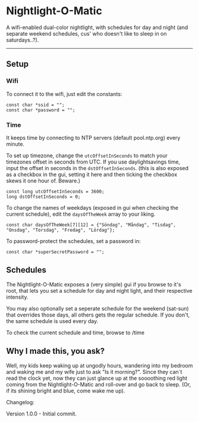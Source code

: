 # Nightlight-O-Matic
A wifi-enabled dual-color nightlight, with schedules for day and night (and separate weekend schedules, cus' who doesn't like to sleep in on saturdays..?).
***

## Setup
### Wifi
To connect it to the wifi, just edit the constants:
```
const char *ssid = "";
const char *password = "";
```
### Time
It keeps time by connecting to NTP servers (default pool.ntp.org) every minute.

To set up timezone, change the `utcOffsetInSeconds` to match your timezones offset in seconds from UTC.
If you use daylightsavings time, input the offset in seconds in the `dstOffsetInSeconds`. (this is also exposed as a checkbox in the gui, setting it here and then ticking the checkbox skews it one hour of. Beware.)
```
const long utcOffsetInSeconds = 3600;
long dstOffsetInSeconds = 0;
```
To change the names of weekdays (exposed in gui when checking the current schedule), edit the `daysOfTheWeek` array to your liking.
```
const char daysOfTheWeek[7][12] = {"Söndag", "Måndag", "Tisdag", "Onsdag", "Torsdag", "Fredag", "Lördag"};

```

To password-protect the schedules, set a password in:
```
const char *superSecretPassword = "";
```

## Schedules

The Nightlight-O-Matic exposes a (very simple) gui if you browse to it's root, that lets you set a schedule for day and night light, and their respective intensity.

You may also optionally set a seperate schedule for the weekend (sat-sun) that overrides those days, all others gets the regular schedule. If you don't, the same schedule is used every day.

To check the current schedule and time, browse to /time

## Why I made this, you ask?

Well, my kids keep waking up at ungodly hours, wandering into my bedroom and waking me and my wife just to ask "Is it morning?".
Since they can´t read the clock yet, now they can just glance up at the soooothing red light coming from the Nightlight-O-Matic and roll-over and go back to sleep. (Or, if its shining bright and blue, come wake me up).

Changelog:

Version 1.0.0 - Initial commit.
